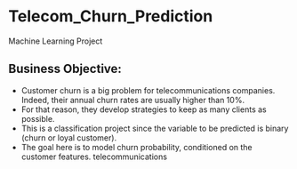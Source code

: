 # Telecom_Churn_Prediction
Machine Learning Project

## Business Objective: 
- Customer churn is a big problem for telecommunications companies. Indeed, their annual churn rates are usually higher than 10%. 
- For that reason, they develop strategies to keep as many clients as possible. 
- This is a classification project since the variable to be predicted is binary (churn or loyal customer). 
- The goal here is to model churn probability, conditioned on the customer features. telecommunications 
